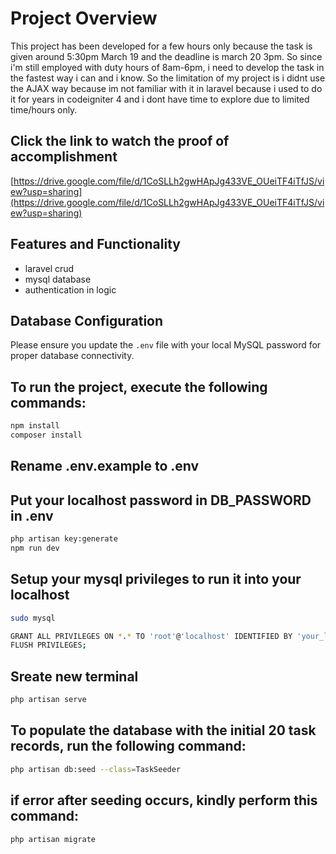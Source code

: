 # Project Overview

This project has been developed for a few hours only because the task is given around 5:30pm March 19 and the deadline is march 20 3pm. So since i'm still employed with duty hours of 8am-6pm, i need to develop the task in the fastest way i can and i know. So the limitation of my project is i didnt use the AJAX way because im not familiar with it in laravel because i used to do it for years in codeigniter 4 and i dont have time to explore due to limited time/hours only. 

## Click the link to watch the proof of accomplishment

[https://drive.google.com/file/d/1CoSLLh2gwHApJg433VE_OUeiTF4iTfJS/view?usp=sharing](https://drive.google.com/file/d/1CoSLLh2gwHApJg433VE_OUeiTF4iTfJS/view?usp=sharing)

## Features and Functionality

- laravel crud
- mysql database    
- authentication in logic

## Database Configuration

Please ensure you update the `.env` file with your local MySQL password for proper database connectivity.

## To run the project, execute the following commands:

```bash
npm install
composer install

```
## Rename .env.example to .env

## Put your localhost password in DB_PASSWORD in .env

```bash
php artisan key:generate
npm run dev

```
## Setup your mysql privileges to run it into your localhost

```bash
sudo mysql

GRANT ALL PRIVILEGES ON *.* TO 'root'@'localhost' IDENTIFIED BY 'your_local_password' WITH GRANT OPTION;
FLUSH PRIVILEGES;

```

## Sreate new terminal

```bash
php artisan serve

```
## To populate the database with the initial 20 task records, run the following command:

```bash
php artisan db:seed --class=TaskSeeder

```
## if error after seeding occurs, kindly perform this command:

```bash
php artisan migrate
```